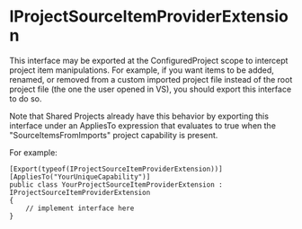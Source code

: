 IProjectSourceItemProviderExtension
===================================

This interface may be exported at the ConfiguredProject scope to intercept
project item manipulations. For example, if you want items to be added,
renamed, or removed from a custom imported project file instead of the
root project file (the one the user opened in VS), you should export this
interface to do so.

Note that Shared Projects already have this behavior by exporting this
interface under an AppliesTo expression that evaluates to true when the
"SourceItemsFromImports" project capability is present.

For example:

    [Export(typeof(IProjectSourceItemProviderExtension))]
    [AppliesTo("YourUniqueCapability")]
    public class YourProjectSourceItemProviderExtension : IProjectSourceItemProviderExtension
    {
        // implement interface here
    }
